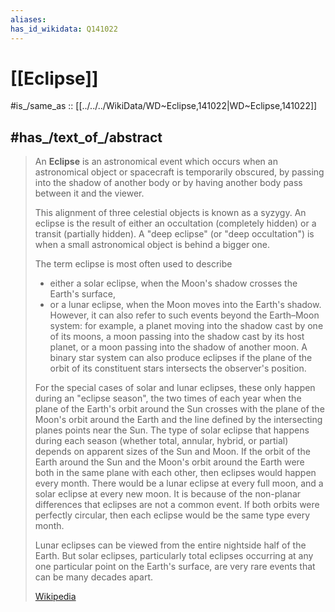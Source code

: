 ```yaml
---
aliases:
has_id_wikidata: Q141022
---
```


# [[Eclipse]] 

#is_/same_as :: [[../../../WikiData/WD~Eclipse,141022|WD~Eclipse,141022]] 

## #has_/text_of_/abstract 

> An **Eclipse** is an astronomical event which occurs 
> when an astronomical object or spacecraft is temporarily obscured, 
> by passing into the shadow of another body 
> or by having another body pass between it and the viewer. 
> 
> This alignment of three celestial objects is known as a syzygy. An eclipse is the result of either an occultation (completely hidden) or a transit (partially hidden). A "deep eclipse" (or "deep occultation") is when a small astronomical object is behind a bigger one.
>
> The term eclipse is most often used to describe 
> - either a solar eclipse, when the Moon's shadow crosses the Earth's surface, 
> - or a lunar eclipse, when the Moon moves into the Earth's shadow. 
> However, it can also refer to such events beyond the Earth–Moon system: for example, a planet moving into the shadow cast by one of its moons, a moon passing into the shadow cast by its host planet, or a moon passing into the shadow of another moon. 
> A binary star system can also produce eclipses 
> if the plane of the orbit of its constituent stars intersects the observer's position.
>
> For the special cases of solar and lunar eclipses, these only happen during an "eclipse season", the two times of each year when the plane of the Earth's orbit around the Sun crosses with the plane of the Moon's orbit around the Earth and the line defined by the intersecting planes points near the Sun. The type of solar eclipse that happens during each season (whether total, annular, hybrid, or partial) depends on apparent sizes of the Sun and Moon. If the orbit of the Earth around the Sun and the Moon's orbit around the Earth were both in the same plane with each other, then eclipses would happen every month. There would be a lunar eclipse at every full moon, and a solar eclipse at every new moon. It is because of the non-planar differences that eclipses are not a common event.  If both orbits were perfectly circular, then each eclipse would be the same type every month.
>
> Lunar eclipses can be viewed from the entire nightside half of the Earth. But solar eclipses, particularly total eclipses occurring at any one particular point on the Earth's surface, are very rare events that can be many decades apart.
>
> [Wikipedia](https://en.wikipedia.org/wiki/Eclipse) 

